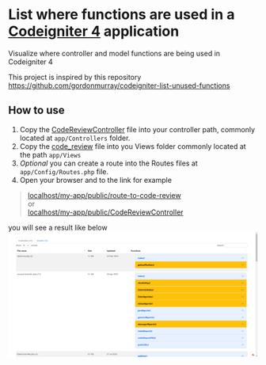 # <b>List where functions are used in a [Codeigniter 4](https://www.codeigniter.com/user_guide/intro/index.html) application</b>
Visualize where controller and model functions are being used in Codeigniter 4

This project is inspired by this repository https://github.com/gordonmurray/codeigniter-list-unused-functions


## How to use

1.	Copy the [CodeReviewController](https://github.com/Petercadeau/codeigniter4-list-usage-functions/blob/main/CodeReviewController.php) file into your controller path, commonly located at  `app/Controllers` folder.
2.	Copy the [code_review](https://github.com/Petercadeau/codeigniter4-list-usage-functions/blob/main/code_review.php) file into you Views folder commonly located at the path `app/Views` 
3.	*Optional* you can create a route into the Routes files at `app/Config/Routes.php` file.
4.	Open your browser and to the link for example

> [localhost/my-app/public/route-to-code-review](localhost/my-app/public/route-to-code-review)
> <br> or <br>
> [localhost/my-app/public/CodeReviewController](localhost/my-app/public/CodeReviewController)
> 
you will see a result like below
![Example of result expected](https://raw.githubusercontent.com/Petercadeau/codeigniter4-list-usage-functions/bd74dd5f06160a0873e19a838fc625071e76dbcc/codeigniter4-list-usage-functions_example.png)

